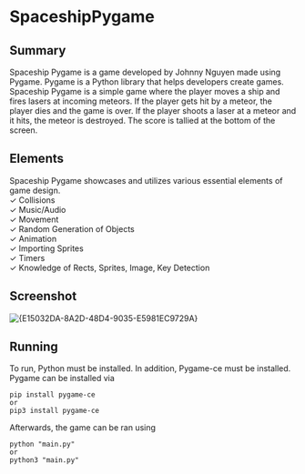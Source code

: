﻿# SpaceshipPygame
## Summary
Spaceship Pygame is a game developed by Johnny Nguyen made using Pygame. Pygame is a Python library that helps developers create games. Spaceship Pygame is a simple game where the player moves a ship and fires lasers at incoming meteors. If the player gets hit by a meteor, the player dies and the game is over. If the player shoots a laser at a meteor and it hits, the meteor is destroyed. The score is tallied at the bottom of the screen.

## Elements
Spaceship Pygame showcases and utilizes various essential elements of game design.  
✓ Collisions  
✓ Music/Audio  
✓ Movement  
✓ Random Generation of Objects  
✓ Animation  
✓ Importing Sprites  
✓ Timers  
✓ Knowledge of Rects, Sprites, Image, Key Detection

## Screenshot
![{E15032DA-8A2D-48D4-9035-E5981EC9729A}](https://github.com/user-attachments/assets/d5a9f865-89f7-4a75-a5c5-8dea1f2d5846)

## Running
To run, Python must be installed. In addition, Pygame-ce must be installed.   
Pygame can be installed via   
```
pip install pygame-ce
or   
pip3 install pygame-ce  
```
Afterwards, the game can be ran using 
```
python "main.py"
or
python3 "main.py"
```

